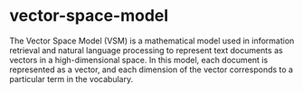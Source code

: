 # vector-space-model
The Vector Space Model (VSM) is a mathematical model used in information retrieval and natural language processing to represent text documents as vectors in a high-dimensional space. In this model, each document is represented as a vector, and each dimension of the vector corresponds to a particular term in the vocabulary.
